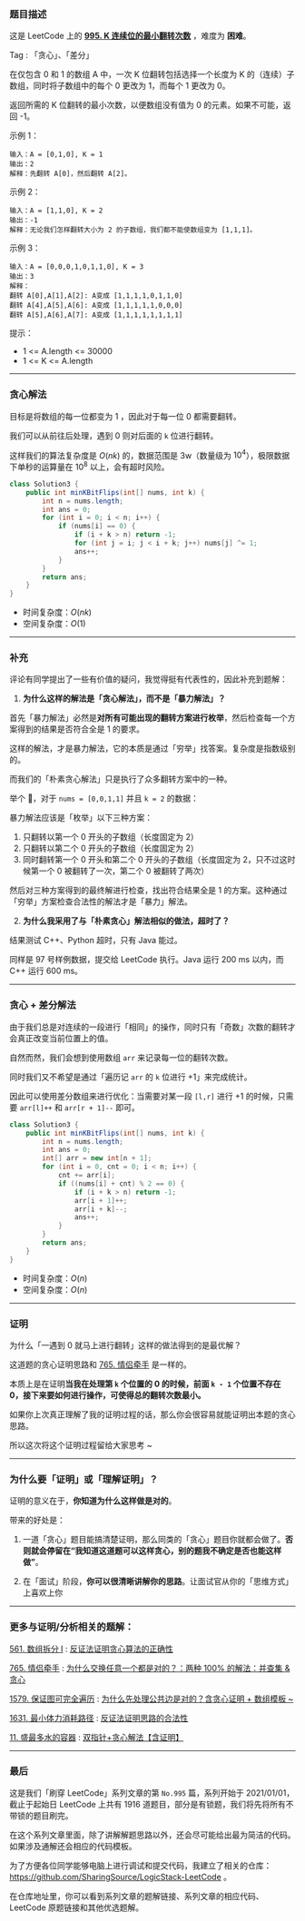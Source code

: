 ### 题目描述

这是 LeetCode 上的 **[995. K 连续位的最小翻转次数](https://leetcode-cn.com/problems/minimum-number-of-k-consecutive-bit-flips/solution/po-su-tan-xin-jie-fa-yu-tan-xin-chai-fen-4lyy/)** ，难度为 **困难**。

Tag : 「贪心」、「差分」



在仅包含 0 和 1 的数组 A 中，一次 K 位翻转包括选择一个长度为 K 的（连续）子数组，同时将子数组中的每个 0 更改为 1，而每个 1 更改为 0。

返回所需的 K 位翻转的最小次数，以便数组没有值为 0 的元素。如果不可能，返回 -1。


示例 1：
```
输入：A = [0,1,0], K = 1
输出：2
解释：先翻转 A[0]，然后翻转 A[2]。
```
示例 2：
```
输入：A = [1,1,0], K = 2
输出：-1
解释：无论我们怎样翻转大小为 2 的子数组，我们都不能使数组变为 [1,1,1]。
```
示例 3：
```
输入：A = [0,0,0,1,0,1,1,0], K = 3
输出：3
解释：
翻转 A[0],A[1],A[2]: A变成 [1,1,1,1,0,1,1,0]
翻转 A[4],A[5],A[6]: A变成 [1,1,1,1,1,0,0,0]
翻转 A[5],A[6],A[7]: A变成 [1,1,1,1,1,1,1,1]
```

提示：
* 1 <= A.length <= 30000
* 1 <= K <= A.length

---

### 贪心解法

目标是将数组的每一位都变为 1 ，因此对于每一位 0 都需要翻转。

我们可以从前往后处理，遇到 0 则对后面的 `k` 位进行翻转。

这样我们的算法复杂度是 $O(nk)$ 的，数据范围是 3w（数量级为 $10^4$），极限数据下单秒的运算量在 $10^8$ 以上，会有超时风险。

```java []
class Solution3 {
    public int minKBitFlips(int[] nums, int k) {
        int n = nums.length;
        int ans = 0;
        for (int i = 0; i < n; i++) {
            if (nums[i] == 0) {
                if (i + k > n) return -1;
                for (int j = i; j < i + k; j++) nums[j] ^= 1;
                ans++;
            }
        }
        return ans;
    }
}
```
* 时间复杂度：$O(nk)$
* 空间复杂度：$O(1)$

***

### 补充
评论有同学提出了一些有价值的疑问，我觉得挺有代表性的，因此补充到题解：

1. **为什么这样的解法是「贪心解法」，而不是「暴力解法」？**

首先「暴力解法」必然是**对所有可能出现的翻转方案进行枚举**，然后检查每一个方案得到的结果是否符合全是 1 的要求。

这样的解法，才是暴力解法，它的本质是通过「穷举」找答案。复杂度是指数级别的。

而我们的「朴素贪心解法」只是执行了众多翻转方案中的一种。

举个 🌰，对于 `nums = [0,0,1,1]` 并且 `k = 2` 的数据：

暴力解法应该是「枚举」以下三种方案：

1. 只翻转以第一个 0 开头的子数组（长度固定为 2）
2. 只翻转以第二个 0 开头的子数组（长度固定为 2）
3. 同时翻转第一个 0 开头和第二个 0 开头的子数组（长度固定为 2，只不过这时候第一个 0 被翻转了一次，第二个 0 被翻转了两次）

然后对三种方案得到的最终解进行检查，找出符合结果全是 1 的方案。这种通过「穷举」方案检查合法性的解法才是「暴力」解法。

2. **为什么我采用了与「朴素贪心」解法相似的做法，超时了？**

结果测试 C++、Python 超时，只有 Java 能过。

同样是 97 号样例数据，提交给 LeetCode 执行。Java 运行 200 ms 以内，而 C++ 运行 600 ms。

***

### 贪心 + 差分解法

由于我们总是对连续的一段进行「相同」的操作，同时只有「奇数」次数的翻转才会真正改变当前位置上的值。

自然而然，我们会想到使用数组 `arr` 来记录每一位的翻转次数。

同时我们又不希望是通过「遍历记 `arr` 的 `k` 位进行 +1」来完成统计。

因此可以使用差分数组来进行优化：当需要对某一段 `[l,r]` 进行 +1 的时候，只需要 `arr[l]++` 和 `arr[r + 1]--` 即可。

```java
class Solution3 {
    public int minKBitFlips(int[] nums, int k) {
        int n = nums.length;
        int ans = 0;
        int[] arr = new int[n + 1];
        for (int i = 0, cnt = 0; i < n; i++) {
            cnt += arr[i];
            if ((nums[i] + cnt) % 2 == 0) {
                if (i + k > n) return -1;
                arr[i + 1]++;
                arr[i + k]--;
                ans++;
            }
        }
        return ans;
    }
}
```
* 时间复杂度：$O(n)$
* 空间复杂度：$O(n)$

***

### 证明

为什么「一遇到 0 就马上进行翻转」这样的做法得到的是最优解？

这道题的贪心证明思路和 [765. 情侣牵手](https://leetcode-cn.com/problems/couples-holding-hands/solution/liang-chong-100-de-jie-fa-bing-cha-ji-ta-26a6/) 是一样的。

本质上是在证明**当我在处理第 `k` 个位置的 0 的时候，前面 `k - 1` 个位置不存在 0，接下来要如何进行操作，可使得总的翻转次数最小。**

如果你上次真正理解了我的证明过程的话，那么你会很容易就能证明出本题的贪心思路。

所以这次将这个证明过程留给大家思考 ~ 

***

### 为什么要「证明」或「理解证明」？

证明的意义在于，**你知道为什么这样做是对的**。

带来的好处是：

1. 一道「贪心」题目能搞清楚证明，那么同类的「贪心」题目你就都会做了。**否则就会停留在“我知道这道题可以这样贪心，别的题我不确定是否也能这样做”**。

2. 在「面试」阶段，**你可以很清晰讲解你的思路**。让面试官从你的「思维方式」上喜欢上你

***

### 更多与证明/分析相关的题解：

[561. 数组拆分 I](https://leetcode-cn.com/problems/array-partition-i/) : [反证法证明贪心算法的正确性](https://leetcode-cn.com/problems/array-partition-i/solution/jue-dui-neng-kan-dong-de-zheng-ming-fan-f7trz/)

[765. 情侣牵手](https://leetcode-cn.com/problems/couples-holding-hands/) : [为什么交换任意一个都是对的？：两种 100% 的解法：并查集 & 贪心](https://leetcode-cn.com/problems/couples-holding-hands/solution/liang-chong-100-de-jie-fa-bing-cha-ji-ta-26a6/)

[1579. 保证图可完全遍历](https://leetcode-cn.com/problems/remove-max-number-of-edges-to-keep-graph-fully-traversable/) : [为什么先处理公共边是对的？含贪心证明 + 数组模板 ~](https://leetcode-cn.com/problems/remove-max-number-of-edges-to-keep-graph-fully-traversable/solution/tan-xin-bing-cha-ji-shu-zu-shi-xian-jian-w7ko/)

[1631. 最小体力消耗路径](https://leetcode-cn.com/problems/path-with-minimum-effort/) : [反证法证明思路的合法性](https://leetcode-cn.com/problems/path-with-minimum-effort/solution/fan-zheng-fa-zheng-ming-si-lu-de-he-fa-x-ohby/)

[11. 盛最多水的容器](https://leetcode-cn.com/problems/container-with-most-water/) : [双指针+贪心解法【含证明】](https://leetcode-cn.com/problems/container-with-most-water/solution/shua-chuan-lc-shuang-zhi-zhen-tan-xin-ji-52gf/)

---

### 最后

这是我们「刷穿 LeetCode」系列文章的第 `No.995` 篇，系列开始于 2021/01/01，截止于起始日 LeetCode 上共有 1916 道题目，部分是有锁题，我们将先将所有不带锁的题目刷完。

在这个系列文章里面，除了讲解解题思路以外，还会尽可能给出最为简洁的代码。如果涉及通解还会相应的代码模板。

为了方便各位同学能够电脑上进行调试和提交代码，我建立了相关的仓库：https://github.com/SharingSource/LogicStack-LeetCode 。

在仓库地址里，你可以看到系列文章的题解链接、系列文章的相应代码、LeetCode 原题链接和其他优选题解。

